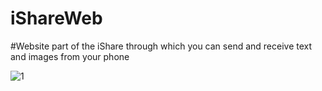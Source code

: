 # iShareWeb
#Website part of the iShare through which you can send and receive text and images from your phone

![1](https://github.com/AnshSinha9140/iShareWeb/blob/main/public/Screenshot%20(202).png)
